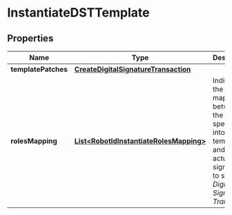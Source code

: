 

# InstantiateDSTTemplate

## Properties

Name | Type | Description | Notes
------------ | ------------- | ------------- | -------------
**templatePatches** | [**CreateDigitalSignatureTransaction**](CreateDigitalSignatureTransaction.md) |  |  [optional]
**rolesMapping** | [**List&lt;RobotIdInstantiateRolesMapping&gt;**](RobotIdInstantiateRolesMapping.md) | Indicates the mapping between the role specified into the template and the actual signer have to sign the _Digital Signature Transaction_ |  [optional]



